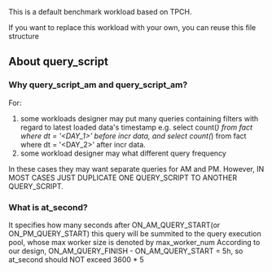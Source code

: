 This is a default benchmark workload based on TPCH.

If you want to replace this workload with your own, you can reuse this file structure


## About query_script

### Why query_script_am and query_script_am?
For:

 1. some workloads designer may put many queries containing filters with regard to latest loaded data's timestamp
 e.g. select count(*) from fact where dt = '<DAY_1>' before incr data,
 and select count(*) from fact where dt = '<DAY_2>' after incr data.
 2. some workload designer may what different query frequency

 In these cases they may want separate queries for AM and PM.
 However, IN MOST CASES JUST DUPLICATE ONE QUERY_SCRIPT TO ANOTHER QUERY_SCRIPT.

### What is at_second?
It specifies how many seconds after ON_AM_QUERY_START(or ON_PM_QUERY_START) this query will be summited to the
query execution pool, whose max worker size is denoted by max_worker_num
According to our design, ON_AM_QUERY_FINISH - ON_AM_QUERY_START = 5h, so at_second should NOT exceed 3600 * 5
